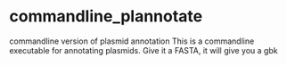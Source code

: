 # commandline_plannotate
commandline version of plasmid annotation
This is a commandline executable for annotating plasmids. Give it a FASTA, it will give you a gbk
